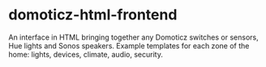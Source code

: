 # domoticz-html-frontend
An interface in HTML bringing together any Domoticz switches or sensors, Hue lights and Sonos speakers.  Example templates for each zone of the home: lights, devices, climate, audio, security.
